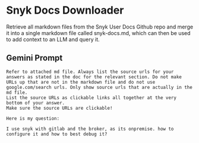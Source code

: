 # Snyk Docs Downloader

Retrieve all markdown files from the Snyk User Docs Github repo and merge it into a single markdown file called snyk-docs.md, which can then be used to add context to an LLM and query it.

## Gemini Prompt

```
Refer to attached md file. Always list the source urls for your answers as stated in the doc for the relevant section. Do not make URLs up that are not in the markdown file and do not use google.com/search urls. Only show source urls that are actually in the md file.
List the source URLs as clickable links all together at the very bottom of your answer. 
Make sure the source URLs are clickable!

Here is my question:

I use snyk with gitlab and the broker, as its onpremise. how to configure it and how to best debug it?
```
